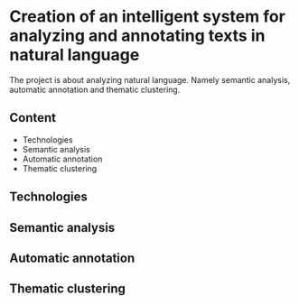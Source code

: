 # Creation of an intelligent system for analyzing and annotating texts in natural language

The project is about analyzing natural language. Namely semantic analysis, automatic annotation and thematic clustering.

## Content
+ Technologies
+ Semantic analysis
+ Automatic annotation
+ Thematic clustering

## Technologies

## Semantic analysis

## Automatic annotation

## Thematic clustering
